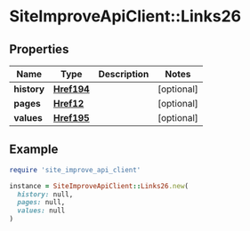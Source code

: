 # SiteImproveApiClient::Links26

## Properties

| Name | Type | Description | Notes |
| ---- | ---- | ----------- | ----- |
| **history** | [**Href194**](Href194.md) |  | [optional] |
| **pages** | [**Href12**](Href12.md) |  | [optional] |
| **values** | [**Href195**](Href195.md) |  | [optional] |

## Example

```ruby
require 'site_improve_api_client'

instance = SiteImproveApiClient::Links26.new(
  history: null,
  pages: null,
  values: null
)
```

